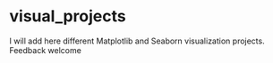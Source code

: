 # visual_projects
I will add here different Matplotlib and Seaborn visualization projects. Feedback welcome
